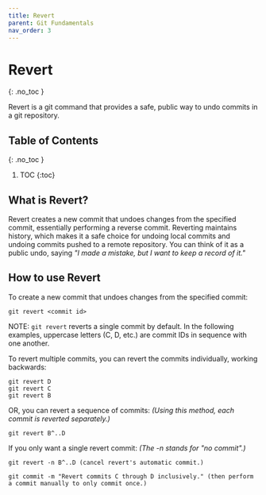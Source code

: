 ```yaml
---
title: Revert
parent: Git Fundamentals
nav_order: 3
---
```


<!-- prettier-ignore-start -->
# Revert
{: .no_toc }

Revert is a git command that provides a safe, public way to undo commits in a git repository.

## Table of Contents
{: .no_toc }

1. TOC
{:toc}

<!-- prettier-ignore-end -->


## What is Revert?
Revert creates a new commit that undoes changes from the specified commit, essentially performing a reverse commit. Reverting maintains history, which makes it a safe choice for undoing local commits and undoing commits pushed to a remote repository. You can think of it as a public undo, saying *"I made a mistake, but I want to keep a record of it."*



## How to use Revert
To create a new commit that undoes changes from the specified commit:
```
git revert <commit id>
```
NOTE: ```git revert``` reverts a single commit by default. In the following examples, uppercase letters (C, D, etc.) are commit IDs in sequence with one another.

To revert multiple commits, you can revert the commits individually, working backwards:
```
git revert D
git revert C
git revert B
```
OR, you can revert a sequence of commits: *(Using this method, each commit is reverted separately.)*
```
git revert B^..D
```
If you only want a single revert commit: *(The -n stands for "no commit".)*
```
git revert -n B^..D (cancel revert's automatic commit.)

git commit -m "Revert commits C through D inclusively." (then perform a commit manually to only commit once.)
```